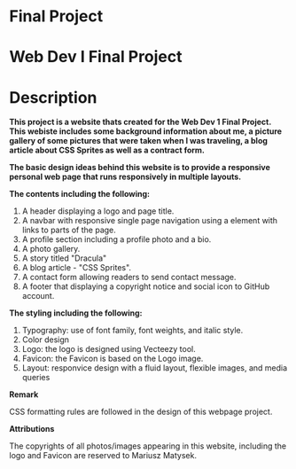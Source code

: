 # Final Project
# Web Dev I Final Project

# Description

 **This project is a website thats created for the Web Dev 1 Final Project. This webiste includes some background information about me, a picture gallery of some pictures that were taken when I was traveling, a blog article about CSS Sprites as well as a contract form.**

 **The basic design ideas behind this website is to provide a responsive personal web page that runs responsively in multiple layouts.**
 
 **The contents including the following:**
 
1. A header displaying a logo and page title.
2. A navbar with responsive single page navigation using a element with links to parts of the page.
3. A profile section including a profile photo and a bio.
4. A photo gallery.
5. A story titled "Dracula"
6. A blog article - "CSS Sprites".
7. A contact form allowing readers to send contact message.
8. A footer that displaying a copyright notice and social icon to GitHub account.

**The styling including the following:**

1. Typography: use of font family, font weights, and italic style.
2. Color design
3. Logo: the logo is designed using Vecteezy tool.
4. Favicon: the Favicon is based on the Logo image.
5. Layout: responvice design with a fluid layout, flexible images, and media queries

**Remark**

CSS formatting rules are followed in the design of this webpage project.

**Attributions**

The copyrights of all photos/images appearing in this website, including the logo and Favicon are reserved to Mariusz Matysek.
